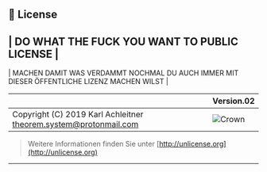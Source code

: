 ## 📄 License

## | DO WHAT THE FUCK YOU WANT TO PUBLIC LICENSE |

| MACHEN DAMIT WAS VERDAMMT NOCHMAL DU AUCH IMMER MIT DIESER ÖFFENTLICHE LIZENZ MACHEN WILST |


|   | Version.02 |
| - | - |
| Copyright (C) 2019 Karl Achleitner theorem.system@protonmail.com | ![Crown](https://7pub.github.io/cdn-gw/img/WTFPL/wtfpl-badge-4.png) |

> Weitere Informationen finden Sie unter [http://unlicense.org](http://unlicense.org)

---
